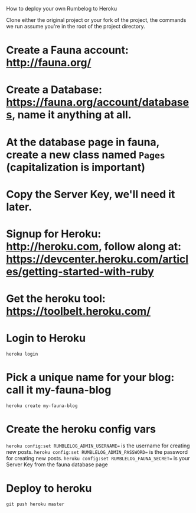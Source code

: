 How to deploy your own Rumbelog to Heroku

Clone either the original project or your fork of the project, the commands we run assume you're in the root of the project directory.

# Create a Fauna account: http://fauna.org/

# Create a Database: https://fauna.org/account/databases, name it anything at all.
# At the database page in fauna, create a new class named `Pages` (capitalization is important)
# Copy the Server Key, we'll need it later.

# Signup for Heroku: http://heroku.com, follow along at: https://devcenter.heroku.com/articles/getting-started-with-ruby
# Get the heroku tool: https://toolbelt.heroku.com/

# Login to Heroku

`heroku login`

# Pick a unique name for your blog: call it my-fauna-blog
`heroku create my-fauna-blog`

# Create the heroku config vars
`heroku config:set RUMBLELOG_ADMIN_USERNAME=` is the username for creating new posts.
`heroku config:set RUMBLELOG_ADMIN_PASSWORD=` is the password for creating new posts.
`heroku config:set RUMBLELOG_FAUNA_SECRET=` is your Server Key from the fauna database page


# Deploy to heroku

`git push heroku master`
